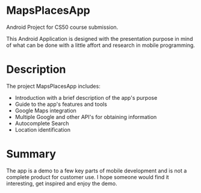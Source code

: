 # MapsPlacesApp

Android Project for CS50 course submission.

This Android Application is designed with the presentation purpose in mind of what can be done with a little affort and research in mobile programming.

# Description 

The project MapsPlacesApp includes:
 - Introduction with a brief description of the app's purpose
 - Guide to the app's features and tools
 - Google Maps integration
 - Multiple Google and other API's for obtaining information
 - Autocomplete Search
 - Location identification
 
# Summary

The app is a demo to a few key parts of mobile development and is not a complete product for customer use. 
I hope someone would find it interesting, get inspired and enjoy the demo.
